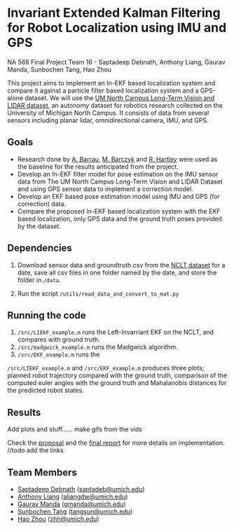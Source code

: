 # Invariant  Extended  Kalman  Filtering  for  Robot  Localization using  IMU  and  GPS

NA 568 Final Project Team 16 - Saptadeep Debnath, Anthony Liang, Gaurav Manda, Sunbochen Tang, Hao Zhou

This project aims to implement an In-EKF based localization system and compare it against a particle filter based localization system and a GPS-alone dataset. We will use the [UM North Campus Long-Term Vision and LIDAR dataset](http://robots.engin.umich.edu/nclt/), an autonomy dataset for robotics research collected on the University of Michigan North Campus. It consists of data from several sensors including planar lidar, omnidirectional camera, IMU, and GPS.

## Goals
- Research done by [A. Barrau](https://ieeexplore.ieee.org/document/7402522), [M. Barczyk](https://ieeexplore.ieee.org/document/7081772?section=abstract) and [R. Hartley](https://arxiv.org/abs/1805.10410) were used as the baseline for the results anticipated from the project.
- Develop an In-EKF filter model for pose estimation on the IMU sensor data from The UM North Campus Long-Term Vision and LIDAR Dataset and using GPS sensor data to implement a correction model.
- Develop an EKF based pose estimation model using IMU and GPS (for correction) data.
- Compare the proposed In-EKF based localization system with the EKF based localization, only GPS data and the ground truth poses provided by the dataset.

## Dependencies

1. Download sensor data and groundtruth.csv from the [NCLT dataset](http://robots.engin.umich.edu/nclt/) for a date, save all csv files in one folder named by the date, and store the folder in `/data`.

2. Run the script `/utils/read_data_and_convert_to_mat.py` 

## Running the code
1. `/src/LIEKF_example.m` runs the Left-Invarriant EKF on the NCLT, and compares with ground truth.
2. `/src/madgwick_example.m` runs the Madgwick algorithm.
3. `/src/EKF_example.m` runs the 

`/src/LIEKF_example.m` and `/src/EKF_example.m` produces three plots; planned robot trajectory compared with the ground truth, comparison of the computed euler angles with the ground truth and Mahalanobis distances for the predicted robot states.

## Results

Add plots and stuff...... make gifs from the vids 

Check the [proposal]() and the [final report]() for more details on implementation. //todo add the links

## Team Members
- [Saptadeep Debnath]() (saptadeb@umich.edu)
- [Anthony Liang]() (aliangdw@umich.edu)
- [Gaurav Manda]() (gmanda@umich.edu)
- [Sunbochen Tang]() (tangsun@umich.edu)
- [Hao Zhou]() (zhh@umich.edu)
